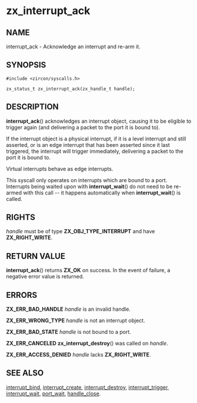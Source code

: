 # zx_interrupt_ack

## NAME

<!-- Updated by scripts/update-docs-from-abigen, do not edit this section manually. -->

interrupt_ack - Acknowledge an interrupt and re-arm it.

## SYNOPSIS

<!-- Updated by scripts/update-docs-from-abigen, do not edit this section manually. -->

```
#include <zircon/syscalls.h>

zx_status_t zx_interrupt_ack(zx_handle_t handle);
```

## DESCRIPTION

**interrupt_ack**() acknowledges an interrupt object, causing it to be eligible
to trigger again (and delivering a packet to the port it is bound to).

If the interrupt object is a physical interrupt, if it is a level interrupt and
still asserted, or is an edge interrupt that has been asserted since it last
triggered, the interrupt will trigger immediately, delivering a packet to the
port it is bound to.

Virtual interrupts behave as edge interrupts.

This syscall only operates on interrupts which are bound to a port.  Interrupts
being waited upon with **interrupt_wait**() do not need to be re-armed with this
call -- it happens automatically when **interrupt_wait**() is called.

## RIGHTS

<!-- Updated by scripts/update-docs-from-abigen, do not edit this section manually. -->

*handle* must be of type **ZX_OBJ_TYPE_INTERRUPT** and have **ZX_RIGHT_WRITE**.

## RETURN VALUE

**interrupt_ack**() returns **ZX_OK** on success. In the event
of failure, a negative error value is returned.

## ERRORS

**ZX_ERR_BAD_HANDLE** *handle* is an invalid handle.

**ZX_ERR_WRONG_TYPE** *handle* is not an interrupt object.

**ZX_ERR_BAD_STATE** *handle* is not bound to a port.

**ZX_ERR_CANCELED**  **zx_interrupt_destroy**() was called on *handle*.

**ZX_ERR_ACCESS_DENIED** *handle* lacks **ZX_RIGHT_WRITE**.

## SEE ALSO

[interrupt_bind](interrupt_bind.md),
[interrupt_create](interrupt_create.md),
[interrupt_destroy](interrupt_destroy.md),
[interrupt_trigger](interrupt_trigger.md),
[interrupt_wait](interrupt_wait.md),
[port_wait](port_wait.md),
[handle_close](handle_close.md).
